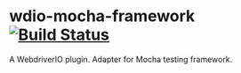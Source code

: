 wdio-mocha-framework [![Build Status](https://travis-ci.org/webdriverio/wdio-mocha-framework.svg?branch=master)](https://travis-ci.org/webdriverio/wdio-mocha-framework)
====================
A WebdriverIO plugin. Adapter for Mocha testing framework.
